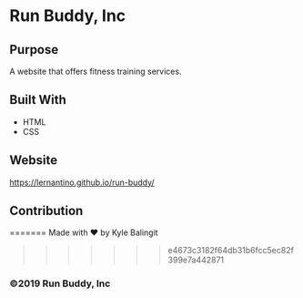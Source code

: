 # Run Buddy, Inc

## Purpose
A website that offers fitness training services. 

## Built With
* HTML
* CSS

## Website
https://lernantino.github.io/run-buddy/

## Contribution
=======
Made with ❤️ by Kyle Balingit
>>>>>>> e4673c3182f64db31b6fcc5ec82f399e7a442871

### ©️2019 Run Buddy, Inc 
